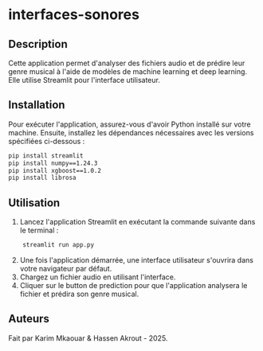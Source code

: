 # interfaces-sonores

## Description
Cette application permet d'analyser des fichiers audio et de prédire leur genre musical à l'aide de modèles de machine learning et deep learning. Elle utilise Streamlit pour l'interface utilisateur.

## Installation
Pour exécuter l'application, assurez-vous d'avoir Python installé sur votre machine. Ensuite, installez les dépendances nécessaires avec les versions spécifiées ci-dessous :

```bash
pip install streamlit
pip install numpy==1.24.3
pip install xgboost==1.0.2
pip install librosa
```

## Utilisation
1. Lancez l'application Streamlit en exécutant la commande suivante dans le terminal :

```bash
    streamlit run app.py
```
2. Une fois l'application démarrée, une interface utilisateur s'ouvrira dans votre navigateur par défaut.
3. Chargez un fichier audio en utilisant l'interface.
4. Cliquer sur le button de prediction pour que l'application analysera le fichier et prédira son genre musical.

## Auteurs
Fait par Karim Mkaouar & Hassen Akrout - 2025.